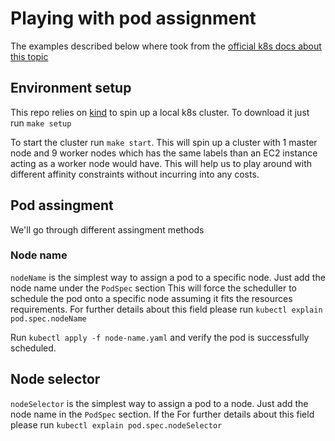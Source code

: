 # Playing with pod assignment

The examples described below where took from the [official k8s docs about this topic](https://kubernetes.io/docs/concepts/scheduling-eviction/assign-pod-node/)

## Environment setup
This repo relies on [kind](https://kind.sigs.k8s.io/) to spin up a local k8s cluster. To download it just run `make setup`

To start the cluster run `make start`. This will spin up a cluster with 1 master node and 9 worker nodes which has the same labels than an EC2 instance acting as a worker node would have.
This will help us to play around with different affinity constraints without incurring into any costs.

## Pod assingment
We'll go through different assingment methods

### Node name
`nodeName` is the simplest way to assign a pod to a specific node. Just add the node name under the `PodSpec` section
This will force the scheduller to schedule the pod onto a specific node assuming it fits the resources requirements.
For further details about this field please run `kubectl explain pod.spec.nodeName`

Run `kubectl apply -f node-name.yaml` and verify the pod is successfully scheduled.


## Node selector
`nodeSelector` is the simplest way to assign a pod to a node. Just add the node name in the `PodSpec` section.
If the
For further details about this field please run `kubectl explain pod.spec.nodeSelector`
